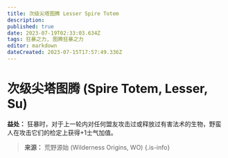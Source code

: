 ```yaml
---
title: 次级尖塔图腾 Lesser Spire Totem
description: 
published: true
date: 2023-07-19T02:33:03.634Z
tags: 狂暴之力, 图腾狂暴之力
editor: markdown
dateCreated: 2023-07-15T17:57:49.336Z
---
```


# 次级尖塔图腾 (Spire Totem, Lesser, Su)

**益处：** 狂暴时，对于上一轮内对任何盟友攻击过或释放过有害法术的生物，野蛮人在攻击它们的检定上获得+1士气加值。

> **来源：** 荒野源始 (Wilderness Origins, WO)
{.is-info}
